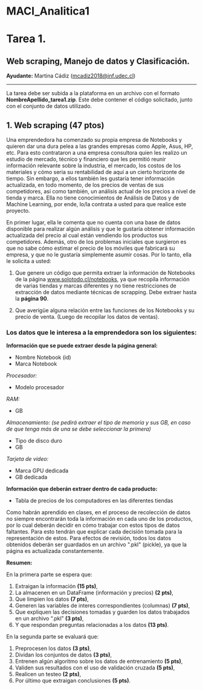 # MACI_Analitica1

# Tarea 1. 

## Web scraping, Manejo de datos y Clasificación.


**Ayudante:** Martina Cádiz (mcadiz2018@inf.udec.cl)

---


La tarea debe ser subida a la plataforma en un archivo con el formato **NombreApellido_tarea1.zip**. Este debe contener el código solicitado, junto con el conjunto de datos utilizado. 

## 1. Web scraping (47 ptos)

Una emprendedora ha comenzado su propia empresa de Notebooks y quieren dar una dura pelea a las grandes empresas como Apple, Asus, HP, etc. Para esto contrataron a una empresa consultora quien les realizo un estudio de mercado, técnico y financiero que les permitió reunir información relevante sobre la industria, el mercado, los costos de los materiales y cómo seria su rentabilidad de aquí a un cierto horizonte de tiempo. Sin embargo, a ellos también les gustaría tener información actualizada, en todo momento, de los precios de ventas de sus competidores, así como también, un análisis actual de los precios a nivel de tienda y marca. Ella no tiene conocimientos de Análisis de Datos y de Machine Learning, por ende, lo/la contrata a usted para que realice este proyecto.

En primer lugar, ella le comenta que no cuenta con una base de datos disponible para realizar algún
análisis y que le gustaría obtener información actualizada del precio al cual están vendiendo los
productos sus competidores. Además, otro de los problemas iniciales que surgieron es que no sabe
cómo estimar el precio de los móviles que fabricará su empresa, y que no le gustaría simplemente
asumir cosas. Por lo tanto, ella le solicita a usted:

1. Que genere un código que permita extraer la información de Notebooks de la página www.solotodo.cl/notebooks, ya que recopila información de varias tiendas y marcas diferentes y no tiene restricciones de extracción de datos mediante técnicas de scrapping. Debe extraer hasta la **página 90**.

2. Que averigüe alguna relación entre las funciones de los Notebooks y su precio de venta. (Luego de recopilar los datos de ventas).

### Los datos que le interesa a la emprendedora son los siguientes:

**Información que se puede extraer desde la página general:**

- Nombre Notebook (id)
- Marca Notebook

*Procesador:*
- Modelo procesador

*RAM:*
- GB
       
*Almacenamiento: (se pedirá extraer el tipo de memoria y sus GB, en caso de que tenga más de una se debe seleccionar la primera)* 
- Tipo de disco duro 
- GB
    
*Tarjeta de video:*
- Marca GPU dedicada
- GB dedicada
    
**Información que deberán extraer dentro de cada producto:**
- Tabla de precios de los computadores en las diferentes tiendas

Como habrán aprendido en clases, en el proceso de recolección de datos no siempre encontrarán toda la información en cada uno de los productos, por lo cual deberán decidir en cómo trabajar con estos tipos de datos faltantes. Para esto tendrán que explicar cada decisión tomada para la representación de estos. Para efectos de revisión, todos los datos obtenidos deberán ser guardados en un archivo ".pkl" (pickle), ya que la página es actualizada constantemente.

**Resumen:** 

En la primera parte se espera que: 
1. Extraigan la información **(15 pts)**,
2. La almacenen en un DataFrame (información y precios) **(2 pts)**,
3. Que limpien los datos **(7 pts)**, 
4. Generen las variables de interes correspondientes (columnas) **(7 pts)**,
5. Que expliquen las decisiones tomadas y guarden los datos trabajados en un archivo “.pkl” **(3 pts)**,
6. Y que respondan preguntas relacionadas a los datos **(13 pts)**.

En la segunda parte se evaluará que:
1. Preprocesen los datos **(3 pts)**,
2. Dividan los conjuntos de datos **(3 pts)**,
3. Entrenen algún algoritmo sobre los datos de entrenamiento **(5 pts)**,
4. Validen sus resultados con el uso de validación cruzada **(5 pts)**,
5. Realicen un testeo **(2 pts)**,
6. Por último que extraigan conclusiones **(5 pts)**.
